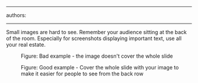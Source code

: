 

---
authors:

---




<span class='intro'> Small images are hard to see. Remember your audience sitting at the back of the room. Especially for screenshots displaying important text, use all your real estate. 
 </span>


  <dl>
    <dt><img class="ms-rteCustom-ImageArea" src="/Communication/RulesToBetterPowerpointPresentations/PublishingImages/badSmall.jpg" alt="" /> </dt>
    <dd class="ms-rteCustom-FigureBad">Figure&#58; Bad example - the image doesn't cover the whole slide</dd>
</dl>
<dl>
    <dt><img class="ms-rteCustom-ImageArea" src="/Communication/RulesToBetterPowerpointPresentations/PublishingImages/goodbig.jpg" alt="" /> </dt>
    <dd class="ms-rteCustom-FigureGood">Figure&#58; Good example - Cover the whole slide with your image to make it easier for people to see from the back row</dd>
</dl>



